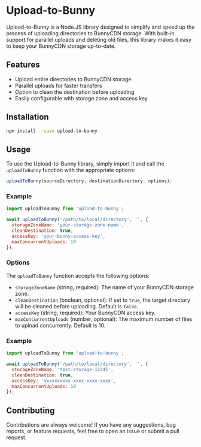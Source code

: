 # Upload-to-Bunny

Upload-to-Bunny is a Node.JS library designed to simplify and speed up the process of uploading directories to BunnyCDN storage. With built-in support for parallel uploads and deleting old files, this library makes it easy to keep your BunnyCDN storage up-to-date.

## Features

- Upload entire directories to BunnyCDN storage
- Parallel uploads for faster transfers
- Option to clean the destination before uploading
- Easily configurable with storage zone and access key

## Installation

```bash
npm install --save upload-to-bunny
```

## Usage

To use the Upload-to-Bunny library, simply import it and call the `uploadToBunny` function with the appropriate options:

```javascript
uploadToBunny(sourceDirectory, destinationDirectory, options);
```

### Example

```javascript
import uploadToBunny from 'upload-to-bunny';

await uploadToBunny('/path/to/local/directory', '', {
  storageZoneName: 'your-storage-zone-name',
  cleanDestination: true,
  accessKey: 'your-bunny-access-key',
  maxConcurrentUploads: 10
});
```

### Options

The `uploadToBunny` function accepts the following options:

- `storageZoneName` (string, required): The name of your BunnyCDN storage zone.
- `cleanDestination` (boolean, optional): If set to `true`, the target directory will be cleaned before uploading. Default is `false`.
- `accessKey` (string, required): Your BunnyCDN access key.
- `maxConcurrentUploads` (number, optional): The maximum number of files to upload concurrently. Default is 10.

### Example

```javascript
import uploadToBunny from 'upload-to-bunny';

await uploadToBunny('/path/to/local/directory', '', {
  storageZoneName: 'test-storage-12345',
  cleanDestination: true,
  accessKey: 'xxxxxxxxxx-xxxx-xxxx-xxxx',
  maxConcurrentUploads: 10
});
```

## Contributing

Contributions are always welcome! If you have any suggestions, bug reports, or feature requests, feel free to open an issue or submit a pull request.

